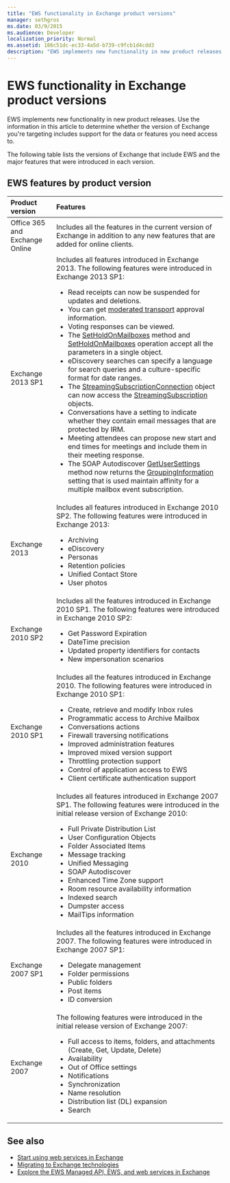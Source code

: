 ```yaml
---
title: "EWS functionality in Exchange product versions"
manager: sethgros
ms.date: 03/9/2015
ms.audience: Developer
localization_priority: Normal
ms.assetid: 186c51dc-ec33-4a5d-b739-c9fcb1d4cdd3
description: "EWS implements new functionality in new product releases. Use the information in this article to determine whether the version of Exchange you're targeting includes support for the data or features you need access to."
---
```


# EWS functionality in Exchange product versions

EWS implements new functionality in new product releases. Use the information in this article to determine whether the version of Exchange you're targeting includes support for the data or features you need access to. 
  
The following table lists the versions of Exchange that include EWS and the major features that were introduced in each version.
  
## EWS features by product version

|**Product version**|**Features**|
|:-----|:-----|
|Office 365 and Exchange Online |Includes all the features in the current version of Exchange in addition to any new features that are added for online clients.  |
|Exchange 2013 SP1 | Includes all features introduced in Exchange 2013. The following features were introduced in Exchange 2013 SP1:<ul><li>Read receipts can now be suspended for updates and deletions.</li><li>You can get [moderated transport](http://msdn.microsoft.com/library/43a89f71-8002-4cb0-b3c8-1c2b2597f227%28Office.15%29.aspx) approval information.</li><li>Voting responses can be viewed.</li><li>The [SetHoldOnMailboxes](http://msdn.microsoft.com/en-us/library/microsoft.exchange.webservices.data.exchangeservice.setholdonmailboxes%28v=exchg.80%29.aspx) method and [SetHoldOnMailboxes](http://msdn.microsoft.com/library/9015a0d8-3495-461b-aa79-797d23169585%28Office.15%29.aspx) operation accept all the parameters in a single object.</li><li>eDiscovery searches can specify a language for search queries and a culture-specific format for date ranges.</li><li>The [StreamingSubscriptionConnection](http://msdn.microsoft.com/en-us/library/microsoft.exchange.webservices.data.streamingsubscriptionconnection%28v=exchg.80%29.aspx) object can now access the [StreamingSubscription](http://msdn.microsoft.com/en-us/library/microsoft.exchange.webservices.data.streamingsubscription%28v=exchg.80%29.aspx) objects.</li><li>Conversations have a setting to indicate whether they contain email messages that are protected by IRM.</li><li>Meeting attendees can propose new start and end times for meetings and include them in their meeting response.</li><li>The SOAP Autodiscover [GetUserSettings](http://msdn.microsoft.com/en-us/library/microsoft.exchange.webservices.autodiscover.autodiscoverservice.getusersettings%28v=exchg.80%29.aspx) method now returns the [GroupingInformation](http://msdn.microsoft.com/EN-US/library/office/dn529149%28v=exchg.150%29.aspx) setting that is used maintain affinity for a multiple mailbox event subscription.</li></ul> |
|Exchange 2013  | Includes all features introduced in Exchange 2010 SP2. The following features were introduced in Exchange 2013:  <ul><li>  Archiving</li><li>eDiscovery</li><li>Personas</li><li>Retention policies</li><li>Unified Contact Store</li><li>User photos</li></ul> |
|Exchange 2010 SP2  | Includes all the features introduced in Exchange 2010 SP1. The following features were introduced in Exchange 2010 SP2:  <ul><li>  Get Password Expiration</li><li>DateTime precision</li><li>Updated property identifiers for contacts</li><li>New impersonation scenarios</li></ul> |
|Exchange 2010 SP1  | Includes all the features introduced in Exchange 2010. The following features were introduced in Exchange 2010 SP1:  <ul><li>  Create, retrieve and modify Inbox rules</li><li>Programmatic access to Archive Mailbox</li><li>Conversations actions</li><li>Firewall traversing notifications</li><li>Improved administration features</li><li>Improved mixed version support</li><li>Throttling protection support</li><li>Control of application access to EWS</li><li>Client certificate authentication support</li></ul> |
|Exchange 2010  | Includes all features introduced in Exchange 2007 SP1. The following features were introduced in the initial release version of Exchange 2010: <ul> <li>  Full Private Distribution List</li><li>User Configuration Objects</li><li>Folder Associated Items</li><li>Message tracking</li><li>Unified Messaging</li><li>SOAP Autodiscover  </li><li>Enhanced Time Zone support</li><li>Room resource availability information</li><li>Indexed search</li><li>Dumpster access</li><li>MailTips information</li></ul> |
|Exchange 2007 SP1  | Includes all the features introduced in Exchange 2007. The following features were introduced in Exchange 2007 SP1:  <ul><li>  Delegate management</li><li>Folder permissions</li><li>Public folders</li><li>Post items</li><li>ID conversion</li></ul> |
|Exchange 2007  | The following features were introduced in the initial release version of Exchange 2007:  <ul><li>  Full access to items, folders, and attachments (Create, Get, Update, Delete)</li><li>Availability</li><li>Out of Office settings</li><li>Notifications</li><li>Synchronization</li><li>Name resolution</li><li>Distribution list (DL) expansion</li><li>Search</li></ul> |
   
## See also

- [Start using web services in Exchange](start-using-web-services-in-exchange.md)
- [Migrating to Exchange technologies](../migrating-to-exchange-online-and-exchange-2013-technologies.md)
- [Explore the EWS Managed API, EWS, and web services in Exchange](explore-the-ews-managed-api-ews-and-web-services-in-exchange.md)  
    

